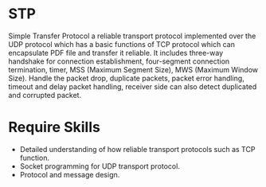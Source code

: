 # STP
Simple Transfer Protocol
a reliable transport protocol implemented over the UDP protocol which has a basic functions of TCP protocol which can encapsulate PDF file and transfer it reliable. It includes three-way handshake for connection establishment, four-segment connection termination, timer, MSS (Maximum Segment Size), MWS (Maximum Window Size). Handle the packet drop, duplicate packets, packet error handling, timeout and delay packet handling, receiver side can also detect duplicated and corrupted packet. 

# Require Skills
* Detailed understanding of how reliable transport protocols such as TCP function.
* Socket programming for UDP transport protocol.
* Protocol and message design.
